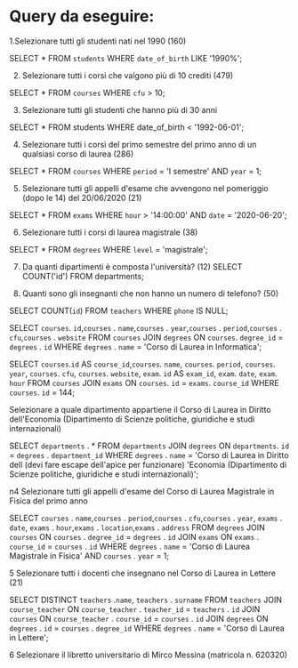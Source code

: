 # Query da eseguire: 
1.Selezionare tutti gli studenti nati nel 1990 (160)

SELECT * FROM `students` WHERE `date_of_birth` LIKE '1990%';

2. Selezionare tutti i corsi che valgono più di 10 crediti (479)

SELECT * FROM `courses` WHERE `cfu` > 10;

3. Selezionare tutti gli studenti che hanno più di 30 anni

SELECT * FROM students WHERE date_of_birth < '1992-06-01';

4. Selezionare tutti i corsi del primo semestre del primo anno di un qualsiasi corso di laurea (286)

SELECT * FROM `courses` WHERE `period` = 'I semestre' AND `year` = 1;

5. Selezionare tutti gli appelli d'esame che avvengono nel pomeriggio (dopo le 14) del 20/06/2020 (21)

 SELECT * FROM `exams` WHERE `hour` > '14:00:00' AND `date` = '2020-06-20';

6. Selezionare tutti i corsi di laurea magistrale (38)

SELECT * FROM `degrees` WHERE `level` = 'magistrale';

7. Da quanti dipartimenti è composta l'università? (12)
SELECT COUNT('id') FROM departments;

8. Quanti sono gli insegnanti che non hanno un numero di telefono? (50)

SELECT COUNT(`id`) FROM `teachers` WHERE `phone` IS NULL;




SELECT `courses`. `id`,`courses` . `name`,`courses` . `year`,`courses` . `period`,`courses` . `cfu`,`courses` . `website`
FROM `courses`
JOIN `degrees` 
ON `courses`. `degree_id` = `degrees` . `id` 
WHERE `degrees` . `name` = 'Corso di Laurea in Informatica';



SELECT `courses`.`id` AS `course_id`,`courses`. `name`, `courses`. `period`, `courses`. `year`, `courses`. `cfu`, `courses`. `website`, `exam`. `id` AS `exam_id`, `exam`. `date`, `exam`. `hour` 
FROM `courses` 
JOIN `exams` 
ON `courses`. `id` = `exams`. `course_id` WHERE `courses`. `id` = 144;

Selezionare a quale dipartimento appartiene il Corso di Laurea in Diritto
dell'Economia (Dipartimento di Scienze politiche, giuridiche e studi internazionali)

SELECT `departments` . * 
FROM `departments`
JOIN `degrees`
ON `departments`. `id` = `degrees` . `department_id` 
WHERE `degrees` . `name` = 'Corso di Laurea in Diritto dell (devi fare escape dell'apice per funzionare) 'Economia (Dipartimento di Scienze politiche, giuridiche e studi internazionali)';

n4 
Selezionare tutti gli appelli d'esame del Corso di Laurea Magistrale in Fisica del primo anno

SELECT `courses` . `name`,`courses` . `period`,`courses` . `cfu`,`courses` . `year`, `exams` . `date`, `exams` . `hour`,`exams` . `location`,`exams` . `address`
FROM `degrees`
JOIN `courses` ON `courses` . `degree_id` = `degrees` . `id`
JOIN `exams` ON `exams` . `course_id` = `courses` . `id`
WHERE `degrees` . `name` = 'Corso di Laurea Magistrale in Fisica' 
AND `courses` . `year` = 1;

5
Selezionare tutti i docenti che insegnano nel Corso di Laurea in Lettere (21)

SELECT DISTINCT `teachers` .`name`, `teachers` . `surname`
FROM `teachers`
JOIN `course_teacher` ON `course_teacher` . `teacher_id` = `teachers` . `id`
JOIN `courses` ON `course_teacher` . `course_id` = `courses` . `id`
JOIN `degrees` ON `degrees` . `id` = `courses` . `degree_id`
WHERE `degrees` . `name` = 'Corso di Laurea in Lettere';

6 Selezionare il libretto universitario di Mirco Messina (matricola n. 620320)



